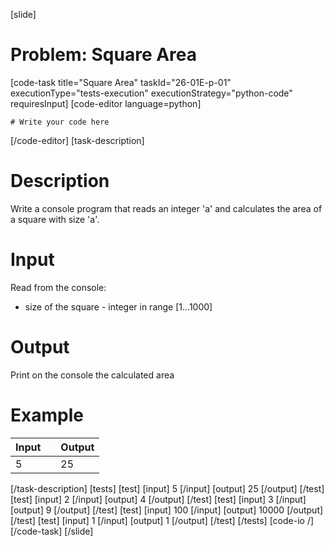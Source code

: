 [slide]
# Problem: Square Area
[code-task title="Square Area" taskId="26-01E-p-01" executionType="tests-execution" executionStrategy="python-code" requiresInput]
[code-editor language=python]
```
# Write your code here
```
[/code-editor]
[task-description]
# Description

Write a console program that reads an integer \'a\' and calculates the area of a square with size \'a\'.

# Input

Read from the console:
- size of the square - integer in range \[1...1000\]

# Output

Print on the console the calculated area

# Example

| Input | | Output |
| --- | --- | --- |
| 5 | | 25 |
[/task-description]
[tests]
[test]
[input]
5
[/input]
[output]
25
[/output]
[/test]
[test]
[input]
2
[/input]
[output]
4
[/output]
[/test]
[test]
[input]
3
[/input]
[output]
9
[/output]
[/test]
[test]
[input]
100
[/input]
[output]
10000
[/output]
[/test]
[test]
[input]
1
[/input]
[output]
1
[/output]
[/test]
[/tests]
[code-io /]
[/code-task]
[/slide]